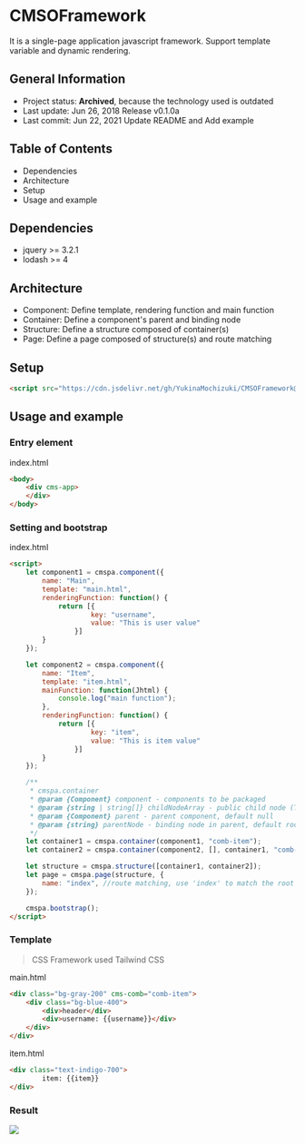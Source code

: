 # CMSOFramework
It is a single-page application javascript framework. Support template variable and dynamic rendering.

## General Information
- Project status: **Archived**, because the technology used is outdated
- Last update: Jun 26, 2018 Release v0.1.0a
- Last commit: Jun 22, 2021 Update README and Add example

## Table of Contents
- Dependencies
- Architecture
- Setup
- Usage and example


## Dependencies
- jquery >= 3.2.1
- lodash >= 4

## Architecture
- Component: Define template, rendering function and main function
- Container: Define a component's parent and binding node
- Structure: Define a structure composed of container(s)
- Page: Define a page composed of structure(s) and route matching

## Setup

```html
<script src="https://cdn.jsdelivr.net/gh/YukinaMochizuki/CMSOFramework@v0.1.0a/js/src/CmspaJS.main.js"></script>
```

## Usage and example

### Entry element

index.html
````html
<body>
    <div cms-app>
    </div>
</body>
````

### Setting and bootstrap

index.html
```html
<script>
    let component1 = cmspa.component({
        name: "Main",
        template: "main.html",
        renderingFunction: function() {
            return [{
                    key: "username",
                    value: "This is user value"
                }]
        }
    });

    let component2 = cmspa.component({
        name: "Item",
        template: "item.html",
        mainFunction: function(Jhtml) {
            console.log("main function");
        },
        renderingFunction: function() {
            return [{
                    key: "item",
                    value: "This is item value"
                }]
        }
    });

    /**
     * cmspa.container
     * @param {Component} component - components to be packaged 
     * @param {string | string[]} childNodeArray - public child node (The tag containing cms-comb), default []
     * @param {Component} parent - parent component, default null
     * @param {string} parentNode - binding node in parent, default root in structure
     */
    let container1 = cmspa.container(component1, "comb-item");
    let container2 = cmspa.container(component2, [], container1, "comb-item");

    let structure = cmspa.structure([container1, container2]);
    let page = cmspa.page(structure, {
        name: "index", //route matching, use 'index' to match the root URL
    });

    cmspa.bootstrap();
</script>
```

### Template

> CSS Framework used Tailwind CSS

main.html
```html
<div class="bg-gray-200" cms-comb="comb-item">
    <div class="bg-blue-400">
        <div>header</div>
        <div>username: {{username}}</div>
    </div>
</div>
```

item.html
```html
<div class="text-indigo-700">
        item: {{item}}
</div>
```

### Result

![](https://i.imgur.com/x8C77nI.png)
